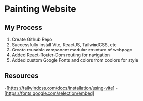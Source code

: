 # Painting Website

## My Process

1. Create Github Repo
2. Successfully install Vite, ReactJS, TailwindCSS, etc
3. Create reusable component modular structure of webpage
4. Added React-Router-Dom routing for navigation
5. Added custom Google Fonts and colors from coolors for style

## Resources
-[https://tailwindcss.com/docs/installation/using-vite]
-[https://fonts.google.com/selection/embed]